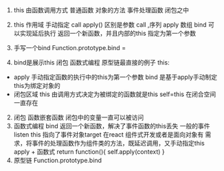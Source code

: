 1. this 由函数调用方式
  普通函数 对象的方法 事件处理函数 闭包之中
2. this 作用域 手动指定
  call apply() 区别是参数 call ,序列  apply 数组
  bind 可以实现延后执行 返回一个新函数，并且内部的this 指定为第一个参数
3. 手写一个bind
  Function.prototype.bind = 

4. bind是展示this 闭包 函数式编程 原型链最直接的例子
this: 
  - apply
    手动指定函数的执行中的this为第一个参数
    bind 是基于apply手动制定this为绑定对象的
  - 闭包区域
    this 由调用方式决定为被绑定的函数就是this
    self=this 在闭合空间一直存在
  2. 闭包
    函数嵌套函数 闭包中的变量一直可以被访问
  3. 函数式编程
    bind 返回一个新函数，解决了事件函数的this丢失 一般的事件listen this 指向了事件对象target 在react 组件式开发或者是面向对象有
    需求，将事件的处理函数作为组件类的方法，既延迟调用，又手动指定this
    apply + 函数式
    return function(){
      self.apply(context)
    }
  4. 原型链
    Function.prototype.bind 
  